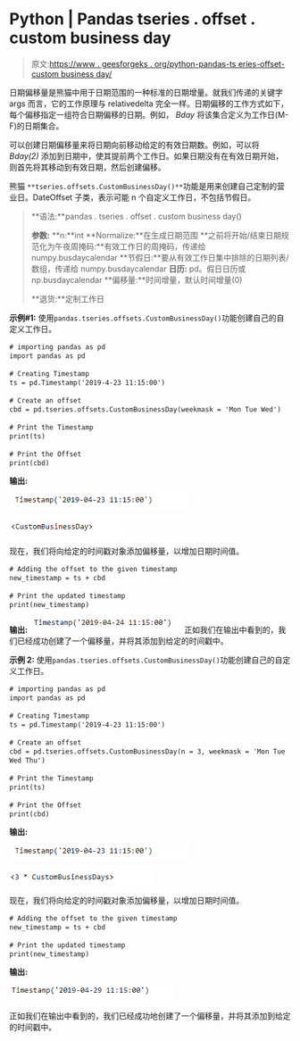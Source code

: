 # Python | Pandas tseries . offset . custom business day

> 原文:[https://www . geesforgeks . org/python-pandas-ts eries-offset-custom business day/](https://www.geeksforgeeks.org/python-pandas-tseries-offsets-custombusinessday/)

日期偏移量是熊猫中用于日期范围的一种标准的日期增量。就我们传递的关键字 args 而言，它的工作原理与 relativedelta 完全一样。日期偏移的工作方式如下，每个偏移指定一组符合日期偏移的日期。例如， *Bday* 将该集合定义为工作日(M-F)的日期集合。

可以创建日期偏移量来将日期向前移动给定的有效日期数。例如，可以将 *Bday(2)* 添加到日期中，使其提前两个工作日。如果日期没有在有效日期开始，则首先将其移动到有效日期，然后创建偏移。

熊猫 `**tseries.offsets.CustomBusinessDay()**`功能是用来创建自己定制的营业日。DateOffset 子类，表示可能 n 个自定义工作日，不包括节假日。

> **语法:**pandas . tseries . offset . custom business day()
> 
> **参数:**
> **n:**int
> **Normalize:**在生成日期范围
> **之前将开始/结束日期规范化为午夜周掩码:**有效工作日的周掩码，传递给 numpy.busdaycalendar
> **节假日:**要从有效工作日集中排除的日期列表/数组，传递给 numpy.busdaycalendar
> **日历:** pd。假日日历或 np.busdaycalendar
> **偏移量:**时间增量，默认时间增量(0)
> 
> **退货:**定制工作日

**示例#1:** 使用`pandas.tseries.offsets.CustomBusinessDay()`功能创建自己的自定义工作日。

```
# importing pandas as pd
import pandas as pd

# Creating Timestamp
ts = pd.Timestamp('2019-4-23 11:15:00')

# Create an offset
cbd = pd.tseries.offsets.CustomBusinessDay(weekmask = 'Mon Tue Wed')

# Print the Timestamp
print(ts)

# Print the Offset
print(cbd)
```

**输出:**

![](img/e0dfb84ec590773846b3cb253771ae92.png)

![](img/e4d25fefe80b4e002628a48cfe74d635.png)

现在，我们将向给定的时间戳对象添加偏移量，以增加日期时间值。

```
# Adding the offset to the given timestamp
new_timestamp = ts + cbd

# Print the updated timestamp
print(new_timestamp)
```

**输出:**
![](img/678b87bf35f5af7eef3a4778610a7ac4.png)
正如我们在输出中看到的，我们已经成功创建了一个偏移量，并将其添加到给定的时间戳中。

**示例 2:** 使用`pandas.tseries.offsets.CustomBusinessDay()`功能创建自己的自定义工作日。

```
# importing pandas as pd
import pandas as pd

# Creating Timestamp
ts = pd.Timestamp('2019-4-23 11:15:00')

# Create an offset
cbd = pd.tseries.offsets.CustomBusinessDay(n = 3, weekmask = 'Mon Tue Wed Thu')

# Print the Timestamp
print(ts)

# Print the Offset
print(cbd)
```

**输出:**

![](img/e0dfb84ec590773846b3cb253771ae92.png)

![](img/16f0fd2f37fad9429a47343fb3b578d0.png)

现在，我们将向给定的时间戳对象添加偏移量，以增加日期时间值。

```
# Adding the offset to the given timestamp
new_timestamp = ts + cbd

# Print the updated timestamp
print(new_timestamp)
```

**输出:**

![](img/1ad8a9e1b9ad28012d5010124bc691b4.png)

正如我们在输出中看到的，我们已经成功地创建了一个偏移量，并将其添加到给定的时间戳中。